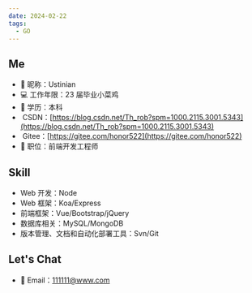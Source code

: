 ```yaml
---
date: 2024-02-22
tags:
  - GO
---
```


<script setup>
// import ImageLogo from '../.vitepress/components/tools/ImageLogo.vue'
import ImageLogo from '@/components/Tools/ImageLogo.vue';
</script>

## Me

- 📛 昵称：Ustinian
- 💻 工作年限：23 届毕业小菜鸡
- 🏫 学历：本科
- <ImageLogo src="/csdn.svg" width="21" height="21"/>&nbsp;CSDN：[https://blog.csdn.net/Th_rob?spm=1000.2115.3001.5343](https://blog.csdn.net/Th_rob?spm=1000.2115.3001.5343)
- <ImageLogo src="/gitee.svg" width="21" height="21"/>&nbsp;Gitee：[https://gitee.com/honor522](https://gitee.com/honor522)
- 💺 职位：前端开发工程师

## Skill

- Web 开发：Node
- Web 框架：Koa/Express
- 前端框架：Vue/Bootstrap/jQuery
- 数据库相关：MySQL/MongoDB
- 版本管理、文档和自动化部署工具：Svn/Git

## Let's Chat

- 📩 Email：111111@www.com